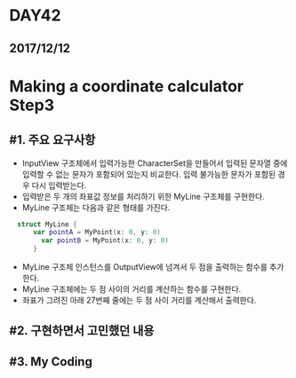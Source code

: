 # DAY42

## 2017/12/12

# Making a coordinate calculator Step3
## #1. 주요 요구사항
  - InputView 구조체에서 입력가능한 CharacterSet을 만들어서 입력된 문자열 중에 입력할 수 없는 문자가 포함되어 있는지 비교한다. 입력 불가능한 문자가 포함된 경우 다시 입력받는다.
  - 입력받은 두 개의 좌표값 정보를 처리하기 위한 MyLine 구조체를 구현한다.
  - MyLine 구조체는 다음과 같은 형태를 가진다.
  ```swift
    struct MyLine {
        var pointA = MyPoint(x: 0, y: 0)
          var pointB = MyPoint(x: 0, y: 0)
        }
  ```
  - MyLine 구조체 인스턴스를 OutputView에 넘겨서 두 점을 출력하는 함수를 추가한다.
  - MyLine 구조체에는 두 점 사이의 거리를 계산하는 함수를 구현한다.
  - 좌표가 그려진 아래 27번째 줄에는 두 점 사이 거리를 계산해서 출력한다.

## #2. 구현하면서 고민했던 내용
## #3. My Coding
